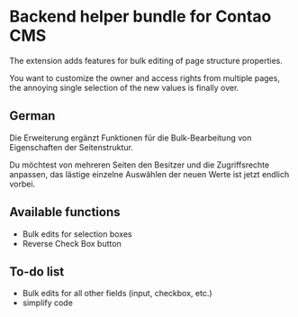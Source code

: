 # Backend helper bundle for Contao CMS

The extension adds features for bulk editing of page structure properties.

You want to customize the owner and access rights from multiple pages, the annoying single selection of the new values is finally over.

## German

Die Erweiterung ergänzt Funktionen für die Bulk-Bearbeitung von Eigenschaften der Seitenstruktur.

Du möchtest von mehreren Seiten den Besitzer und die Zugriffsrechte anpassen, das lästige einzelne Auswählen der neuen Werte ist jetzt endlich vorbei.

## Available functions
- Bulk edits for selection boxes
- Reverse Check Box button

## To-do list
- Bulk edits for all other fields (input, checkbox, etc.)
- simplify code
